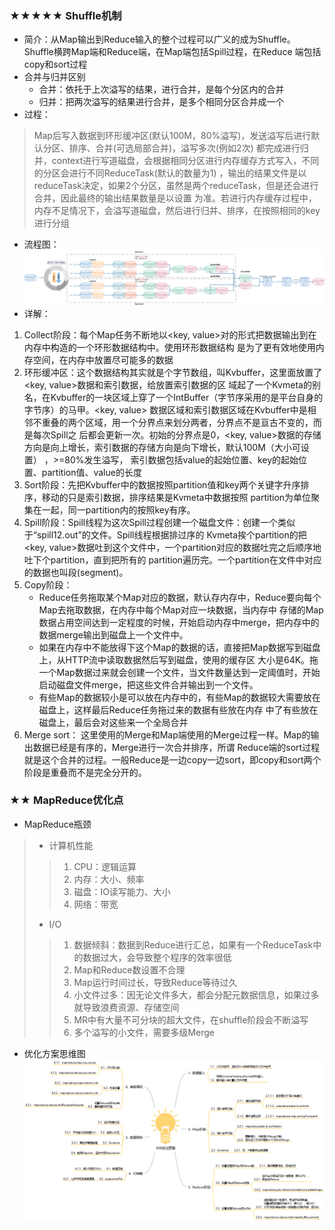 ### ★★★★★ Shuffle机制
- 简介：从Map输出到Reduce输入的整个过程可以广义的成为Shuffle。Shuffle横跨Map端和Reduce端，在Map端包括Spill过程，在Reduce
端包括copy和sort过程
- 合并与归并区别
    - 合并：依托于上次溢写的结果，进行合并，是每个分区内的合并
    - 归并：把两次溢写的结果进行合并，是多个相同分区合并成一个
- 过程：
> Map后写入数据到环形缓冲区(默认100M，80%溢写)，发送溢写后进行默认分区、排序、合并(可选局部合并)，溢写多次(例如2次)
都完成进行归并，context进行写道磁盘，会根据相同分区进行内存缓存方式写入，不同的分区会进行不同ReduceTask(默认的数量为1)
，输出的结果文件是以reduceTask决定，如果2个分区，虽然是两个reduceTask，但是还会进行合并，因此最终的输出结果数量是以设置
为准。若进行内存缓存过程中，内存不足情况下，会溢写道磁盘，然后进行归并、排序，在按照相同的key进行分组
- 流程图：<br/>
![](img/Shuffle流程图.png)
- 详解：
1. Collect阶段：每个Map任务不断地以<key, value>对的形式把数据输出到在内存中构造的一个环形数据结构中。使用环形数据结构
是为了更有效地使用内存空间，在内存中放置尽可能多的数据
2. 环形缓冲区：这个数据结构其实就是个字节数组，叫Kvbuffer，这里面放置了<key, value>数据和索引数据，给放置索引数据的区
域起了一个Kvmeta的别名，在Kvbuffer的一块区域上穿了一个IntBuffer（字节序采用的是平台自身的字节序）的马甲。<key, value>
数据区域和索引数据区域在Kvbuffer中是相邻不重叠的两个区域，用一个分界点来划分两者，分界点不是亘古不变的，而是每次Spill之
后都会更新一次。初始的分界点是0，<key, value>数据的存储方向是向上增长，索引数据的存储方向是向下增长，默认100M（大小可设置）
，>=80%发生溢写， 索引数据包括value的起始位置、key的起始位置、partition值、value的长度
3. Sort阶段：先把Kvbuffer中的数据按照partition值和key两个关键字升序排序，移动的只是索引数据，排序结果是Kvmeta中数据按照
partition为单位聚集在一起，同一partition内的按照key有序。
4. Spill阶段：Spill线程为这次Spill过程创建一个磁盘文件：创建一个类似于“spill12.out”的文件。Spill线程根据排过序的
Kvmeta挨个partition的把<key, value>数据吐到这个文件中，一个partition对应的数据吐完之后顺序地吐下个partition，直到把所有的
partition遍历完。一个partition在文件中对应的数据也叫段(segment)。
5. Copy阶段：
    - Reduce任务拖取某个Map对应的数据，默认存内存中，Reduce要向每个Map去拖取数据，在内存中每个Map对应一块数据，当内存中
存储的Map数据占用空间达到一定程度的时候，开始启动内存中merge，把内存中的数据merge输出到磁盘上一个文件中。 
    - 如果在内存中不能放得下这个Map的数据的话，直接把Map数据写到磁盘上，从HTTP流中读取数据然后写到磁盘，使用的缓存区
大小是64K。拖一个Map数据过来就会创建一个文件，当文件数量达到一定阈值时，开始启动磁盘文件merge，把这些文件合并输出到一个文件。
    - 有些Map的数据较小是可以放在内存中的，有些Map的数据较大需要放在磁盘上，这样最后Reduce任务拖过来的数据有些放在内存
中了有些放在磁盘上，最后会对这些来一个全局合并
6. Merge sort： 这里使用的Merge和Map端使用的Merge过程一样。Map的输出数据已经是有序的，Merge进行一次合并排序，所谓
Reduce端的sort过程就是这个合并的过程。一般Reduce是一边copy一边sort，即copy和sort两个阶段是重叠而不是完全分开的。
### ★★ MapReduce优化点
- MapReduce瓶颈
> - 计算机性能
> > 1. CPU：逻辑运算
> > 1. 内存：大小、频率
> > 1. 磁盘：IO读写能力、大小
> > 1. 网络：带宽
> - I/O
> > 1. 数据倾斜：数据到Reduce进行汇总，如果有一个ReduceTask中的数据过大，会导致整个程序的效率很低
> > 1. Map和Reduce数设置不合理
> > 1. Map运行时间过长，导致Reduce等待过久
> > 1. 小文件过多：因无论文件多大，都会分配元数据信息，如果过多就导致浪费资源、存储空间
> > 1. MR中有大量不可分块的超大文件，在shuffle阶段会不断溢写
> > 1. 多个溢写的小文件，需要多级Merge
- 优化方案思维图
![](img/MapReduce优化方案.png)
